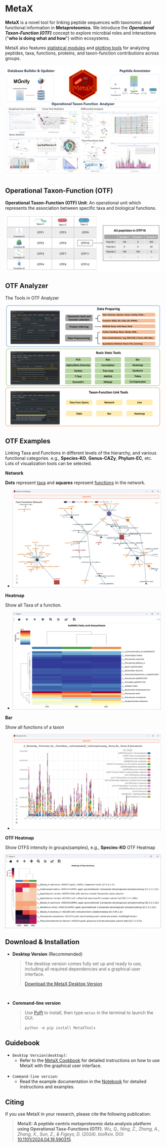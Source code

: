 # MetaX

**MetaX** is a novel tool for linking peptide sequences with taxonomic and functional information in **Metaproteomics**. We introduce the ***Operational Taxon-Function (OTF)*** concept to explore microbial roles and interactions ("**who is doing what and how**") within ecosystems. 

MetaX also features <u>statistical modules</u> and <u>plotting tools</u> for analyzing peptides, taxa, functions, proteins, and taxon-function contributions across groups.


![abstract](https://github.com/byemaxx/MetaX/raw/main/Docs/MetaX_Cookbook.assets/abstract.png)

## Operational Taxon-Function (OTF)

**Operational Taxon-Function (OTF) Unit**: An operational unit which represents the association between specific taxa and biological functions. 

![OTF_Structure](https://github.com/byemaxx/MetaX/raw/main/Docs/MetaX_Cookbook.assets/OTF_Structure.png)

## OTF Analyzer

The Tools in OTF Analyzer

![compostion](https://github.com/byemaxx/MetaX/raw/main/Docs/MetaX_Cookbook.assets/composition.png)

## OTF Examples

Linking Taxa and Functions in different levels of the hierarchy, and various functional categories. e.g., **Species-KO**, **Genus-CAZy**, **Phylum-EC**, etc. Lots of visualization tools can be selected.

**Network**

**Dots** represent <u>taxa</u> and **squares** represent <u>functions</u> in the network.

- <img src="https://github.com/byemaxx/MetaX/raw/main/Docs/MetaX_Cookbook.assets/tf_link_net.png" alt="OTF" style="zoom: 50%;" />



**Heatmap**

Show all Taxa of a function.

- <img src="https://github.com/byemaxx/MetaX/raw/main/Docs/MetaX_Cookbook.assets/taxa_func_link_heatmap.png" alt="tf_link_heatmap" style="zoom:50%;" />

**Bar**

Show all functions of a taxon

- <img src="https://github.com/byemaxx/MetaX/raw/main/Docs/MetaX_Cookbook.assets/taxa_func_link_bar.png" alt="tf_link_bar" style="zoom:50%;" />

**OTF Heatmap**

Show OTFS intensity in groups(samples), e.g., **Species-KO** OTF Heatmap

<img src="https://github.com/byemaxx/MetaX/raw/main/Docs/MetaX_Cookbook.assets/otf_heatmap.png" alt="otf_heatmap" style="zoom:50%;" />

## Download & Installation
- **Desktop Version** (Recommended)

  > The desktop version comes fully set up and ready to use, including all required dependencies and a graphical user interface.
  >
  > <a href="https://shiny2.imetalab.ca/shiny/rstudio/metax_download/" target="_blank">Download the MetaX Desktop Version</a>

<br>

- **Command-line version**

    > Use [PyPi](https://pypi.org/project/MetaXTools/) to install, then type `metax` in the terminal to launch the GUI.
    >
    > `python -m pip install MetaXTools`



## Guidebook

- `Desktop Version(desktop)`:
  - Refer to the <a href="https://byemaxx.github.io/MetaX/" target="_blank">MetaX Cookbook</a> for detailed instructions on how to use MetaX with the graphical user interface.
  <br>
- `Command-line version`:
  - Read the example documentation in the [Notebook](https://github.com/byemaxx/MetaX/blob/main/Docs/example.ipynb) for detailed instructions and examples.


## Citing
If you use MetaX in your research, please cite the following publication:

> **MetaX: A peptide centric metaproteomic data analysis platform using Operational Taxa-Functions (OTF)**. *Wu, Q., Ning, Z., Zhang, A., Zhang, X., Sun, Z., & Figeys, D.* (2024).  bioRxiv. DOI:  <a href="https://doi.org/10.1101/2024.04.19.590315" target="_blank">10.1101/2024.04.19.590315</a>.

